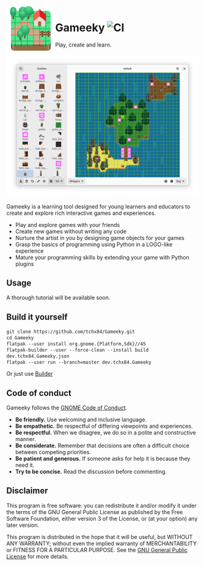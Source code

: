 <img style="vertical-align: middle;" src="data/icons/hicolor/scalable/apps/dev.tchx84.Gameeky.svg" width="128" height="128" align="left">

# Gameeky ![CI](https://github.com/tchx84/Gameeky/workflows/CI/badge.svg)

Play, create and learn.

![](data/screenshots/en/01.png)

Gameeky is a learning tool designed for young learners and educators to create and explore rich interactive games and experiences.

* Play and explore games with your friends
* Create new games without writing any code
* Nurture the artist in you by designing game objects for your games
* Grasp the basics of programming using Python in a LOGO-like experience
* Mature your programming skills by extending your game with Python plugins

## Usage

A thorough tutorial will be available soon.

## Build it yourself

```
git clone https://github.com/tchx84/Gameeky.git
cd Gameeky
flatpak --user install org.gnome.{Platform,Sdk}//45
flatpak-builder --user --force-clean --install build dev.tchx84.Gameeky.json
flatpak --user run --branch=master dev.tchx84.Gameeky
```

Or just use [Builder](https://flathub.org/apps/details/org.gnome.Builder)

## Code of conduct

Gameeky follows the [GNOME Code of Conduct](https://conduct.gnome.org/).

- **Be friendly.** Use welcoming and inclusive language.
- **Be empathetic.** Be respectful of differing viewpoints and experiences.
- **Be respectful.** When we disagree, we do so in a polite and constructive manner.
- **Be considerate.** Remember that decisions are often a difficult choice between competing priorities.
- **Be patient and generous.** If someone asks for help it is because they need it.
- **Try to be concise.** Read the discussion before commenting.

## Disclaimer

This program is free software: you can redistribute it and/or modify it under the terms of the GNU General Public License as published by the Free Software Foundation, either version 3 of the License, or (at your option) any later version.

This program is distributed in the hope that it will be useful, but WITHOUT ANY WARRANTY; without even the implied warranty of MERCHANTABILITY or FITNESS FOR A PARTICULAR PURPOSE. See the [GNU General Public License](COPYING) for more details.
